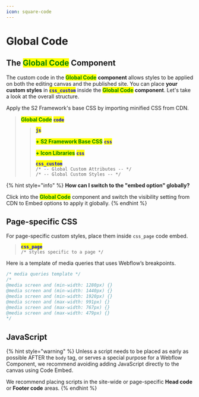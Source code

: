 ```yaml
---
icon: square-code
---
```


# Global Code

## The <mark style="color:green;">Global Code</mark> Component

The custom code in the <mark style="color:green;">**Global Code**</mark> **component** allows styles to be applied on both the editing canvas and the published site. You can place **your custom styles** in <mark style="color:blue;">**`css_custom`**</mark> inside the <mark style="color:green;">**Global Code**</mark> **component**. Let's take a look at the overall structure.

Apply the S2 Framework's base CSS by importing minified CSS from CDN.

> <mark style="color:green;">**Global Code**</mark> <mark style="color:blue;">**`code`**</mark>
>
> > <mark style="color:blue;">**`js`**</mark>
> >
> > <mark style="color:green;">**+ S2 Framework Base CSS**</mark> <mark style="color:blue;">**`css`**</mark>
> >
> > <mark style="color:green;">**+ Icon Libraries**</mark> <mark style="color:blue;">**`css`**</mark>
> >
> > <mark style="color:blue;">**`css_custom`**</mark>\
> > `/* -- Global Custom Attributes -- */`\
> > `/* -- Global Custom Styles -- */`

{% hint style="info" %}
**How can I switch to the "embed option" globally?**

Click into the <mark style="color:green;">**Global Code**</mark> component and switch the visibility setting from CDN to Embed options to apply it globally.
{% endhint %}



## Page-specific CSS

For page-specific custom styles, place them inside `css_page` code embed.

> <mark style="color:blue;">**`css_page`**</mark>\
> `/* styles specific to a page */`

Here is a template of media queries that uses Webflow’s breakpoints.

```css
/* media queries template */
/*
@media screen and (min-width: 1280px) {}
@media screen and (min-width: 1440px) {}
@media screen and (min-width: 1920px) {}
@media screen and (max-width: 991px) {}
@media screen and (max-width: 767px) {}
@media screen and (max-width: 479px) {}
*/
```



## JavaScript

{% hint style="warning" %}
Unless a script needs to be placed as early as possible AFTER the `body` tag, or serves a special purpose for a Webflow Component, we recommend avoiding adding JavaScript directly to the canvas using Code Embed.

We recommend placing scripts in the site-wide or page-specific **Head code** or **Footer code** areas.
{% endhint %}



